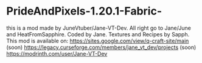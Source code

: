 ﻿# PrideAndPixels-1.20.1-Fabric-

this is a mod made by JuneVtuber/Jane-VT-Dev.
All right go to Jane/June and HeatFromSapphire.
Coded by Jane.
Textures and Recipes by Sapph.
This mod is available on:
https://sites.google.com/view/q-craft-site/main
(soon) https://legacy.curseforge.com/members/jane_vt_dev/projects
(soon) https://modrinth.com/user/Jane-VT-Dev
